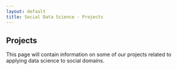 ```yaml
---
layout: default
title: Social Data Science - Projects
---
```

Projects
--------------------------------

This page will contain information on some of our projects related to applying data science to social domains.
